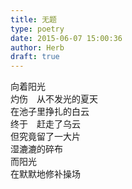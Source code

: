 ```yaml
---  
title: 无题  
type: poetry  
date: 2015-06-07 15:00:36  
author: Herb  
draft: true
---  
```

向着阳光  
灼伤　从不发光的夏天  
在池子里挣扎的白云  
终于　赶走了乌云  
但究竟留了一大片  
湿漉漉的碎布  
而阳光  
在默默地修补操场